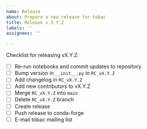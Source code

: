 ```yaml
---
name: Release
about: Prepare a new release for tobac
title: Release v.X.Y.Z
labels: ''
assignees: ''

---
```


Checklist for releasing vX.Y.Z:

* [ ]  Re-run notebooks and commit updates to repository
* [ ]  Bump version in `__init__.py` in `RC_vX.Y.Z`
* [ ]  Add changelog in `RC_vX.Y.Z`
* [ ]  Add new contributors to vX.Y.Z
* [ ]  Merge `RC_vX.Y.Z` into `main`
* [ ]  Delete `RC_vX.Y.Z` branch
* [ ]  Create release
* [ ]  Push release to conda-forge
* [ ]  E-mail tobac mailing list
